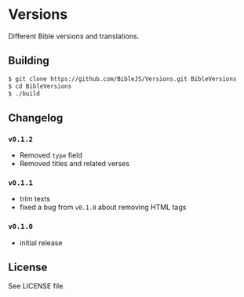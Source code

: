 Versions
========

Different Bible versions and translations.

## Building

```sh
$ git clone https://github.com/BibleJS/Versions.git BibleVersions
$ cd BibleVersions
$ ./build
```

## Changelog

### `v0.1.2`
 - Removed `type` field
 - Removed titles and related verses

### `v0.1.1`
 - trim texts
 - fixed a bug from `v0.1.0` about removing HTML tags

### `v0.1.0`
 - initial release

## License
See LICENSE file.
